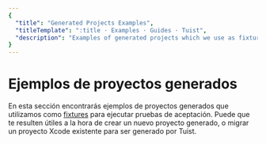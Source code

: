 ```yaml
---
{
  "title": "Generated Projects Examples",
  "titleTemplate": ":title · Examples · Guides · Tuist",
  "description": "Examples of generated projects which we use as fixtures to run acceptance tests against."
}
---
```

# Ejemplos de proyectos generados

En esta sección encontrarás ejemplos de
<LocalizedLink to="/guides/features/projects">proyectos
generados</LocalizedLink> que utilizamos como
[fixtures](https://github.com/tuist/tuist/tree/main/cli/Fixtures) para ejecutar
pruebas de aceptación. Puede que te resulten útiles a la hora de crear un nuevo
proyecto generado, o migrar un proyecto Xcode existente para ser generado por
Tuist.
